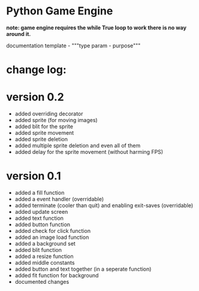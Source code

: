 # Python Game Engine

__note: game engine requires the while True loop to work there is no way around it.__

documentation template - """type param - purpose"""

# change log:

# version 0.2
- added overriding decorator
- added sprite (for moving images)
- added blit for the sprite
- added sprite movement
- added sprite deletion
- added multiple sprite deletion and even all of them
- added delay for the sprite movement (without harming FPS)

# version 0.1
- added a fill function
- added a event handler (overridable)
- added terminate (cooler than quit) and enabling exit-saves (overridable)
- added update screen
- added text function
- added button function
- added check for click function
- added an image load function
- added a background set
- added blit function
- added a resize function
- added middle constants
- added button and text together (in a seperate function)
- added fit function for background
- documented changes